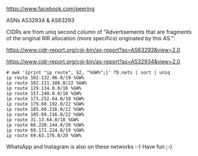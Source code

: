 https://www.facebook.com/peering

ASNs	AS32934 & AS63293

CIDRs are from uniq second column of "Advertisements that are fragments of the original RIR allocation (more specifics) originated by this AS.":

https://www.cidr-report.org/cgi-bin/as-report?as=AS63293&view=2.0

https://www.cidr-report.org/cgi-bin/as-report?as=AS32934&view=2.0

```
# awk '{print "ip route", $2, "%GW%";}' fb.nets | sort | uniq
ip route 102.132.96.0/19 %GW%
ip route 102.221.188.0/22 %GW%
ip route 129.134.0.0/16 %GW%
ip route 157.240.0.0/16 %GW%
ip route 173.252.64.0/18 %GW%
ip route 179.60.192.0/22 %GW%
ip route 185.60.216.0/22 %GW%
ip route 185.89.216.0/22 %GW%
ip route 31.13.64.0/18 %GW%
ip route 66.220.144.0/20 %GW%
ip route 69.171.224.0/19 %GW%
ip route 69.63.176.0/20 %GW%
```
WhatsApp and Instagram is also on these networks :-) Have fun ;-)
